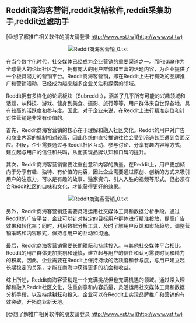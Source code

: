 ## **Reddit商海客营销,reddit发帖软件,reddit采集助手,reddit过滤助手**

[😍想了解推广相关软件的朋友请登录 http://www.vst.tw](http://www.vst.tw)

 <center><img src="https://vst.tw/MP4/tuiguang/png/5.png" alt="Reddit商海客营销_0.txt"></center>

在当今数字化时代，社交媒体已经成为企业营销的重要渠道之一。而Reddit作为全球最大的论坛社区之一，拥有庞大的用户群体和丰富的话题内容，为企业提供了一个极具潜力的营销平台。Reddit商海客营销，即在Reddit上进行有效的品牌推广和营销活动，已经成为越来越多企业关注和探索的领域。

Reddit拥有多样化的论坛板块（Subreddit），涵盖了几乎所有可能的兴趣领域和话题，从科技、游戏、健身到美食、摄影、旅行等等，用户群体来自世界各地，具有较高的活跃度和参与度。因此，对于企业来说，在Reddit上进行精准定位和针对性营销是非常有价值的。

首先，Reddit商海客营销的核心在于理解和融入社区文化。Reddit的用户对广告和商业内容的抵制相对较高，因此传统的直接推销往往会受到冷遇甚至遭到负面反应。相反，企业需要通过与Reddit社区互动、参与讨论、分享有趣内容等方式，建立起与用户的信任和共鸣，从而实现品牌认知和口碑的提升。

其次，Reddit商海客营销需要注重创意和内容的质量。在Reddit上，用户更加倾向于分享有趣、独特、有价值的内容，因此企业需要通过原创、创新的方式来吸引用户的注意力。可以是有趣的故事、独家资讯、引人入胜的视频等形式，但必须符合Reddit社区的口味和文化，才能获得更好的效果。

 <center><img src="https://vst.tw/MP4/tuiguang/png/5.png" alt="Reddit商海客营销_0.txt"></center>

另外，Reddit商海客营销还需要灵活运用社交媒体工具和数据分析手段。通过Reddit的广告平台，企业可以针对特定的目标用户群体进行精准投放，提高广告效果和转化率；同时，利用数据分析工具，及时了解用户反馈和市场趋势，调整营销策略和内容形式，保持与用户的互动和沟通。

最后，Reddit商海客营销需要长期耕耘和持续投入。与其他社交媒体平台相比，Reddit的用户群体更加挑剔和谨慎，建立起与用户的信任和认可需要时间和精力的积累。因此，企业需要在Reddit上保持持续的活跃度和参与度，与用户建立起长期稳定的关系，才能在商海中获得更多的机会和收益。

综上所述，Reddit商海客营销是一个充满挑战但也充满机遇的领域。通过深入理解和融入Reddit社区文化，注重创意和内容质量，灵活运用社交媒体工具和数据分析手段，以及持续耕耘和投入，企业可以在Reddit上实现品牌推广和营销的有效突破，开拓商业新天地。

[😍想了解推广相关软件的朋友请登录 http://www.vst.tw](http://www.vst.tw)



